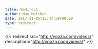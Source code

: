 ```yaml
---
title: Redirect
author: Max Melcher
date: 2017-11-05T15:47:59+00:00
type: redirect
---
```

{{< redirect src="http://vooza.com/videos/" description="http://vooza.com/videos/" >}}
